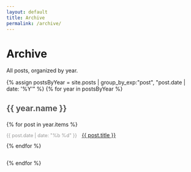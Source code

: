 ```yaml
---
layout: default
title: Archive
permalink: /archive/
---
```


# Archive

All posts, organized by year.

{% assign postsByYear = site.posts | group_by_exp:"post", "post.date | date: '%Y'" %}
{% for year in postsByYear %}
<div class="year-group">
    <h2>{{ year.name }}</h2>
    <ul class="archive-list">
        {% for post in year.items %}
        <li>
            <span class="archive-date">{{ post.date | date: "%b %d" }}</span>
            <a href="{{ post.url | relative_url }}">{{ post.title }}</a>
        </li>
        {% endfor %}
    </ul>
</div>
{% endfor %}

<style>
    .year-group {
        margin: 2em 0;
    }
    
    .year-group h2 {
        font-size: 1.5em;
        color: #555;
        margin-bottom: 1em;
    }
    
    .archive-list {
        list-style: none;
        padding: 0;
    }
    
    .archive-list li {
        margin: 0.8em 0;
        display: flex;
        align-items: baseline;
    }
    
    .archive-date {
        color: #999;
        font-size: 0.9em;
        min-width: 60px;
        margin-right: 1em;
    }
    
    .archive-list a {
        flex: 1;
    }
</style>
